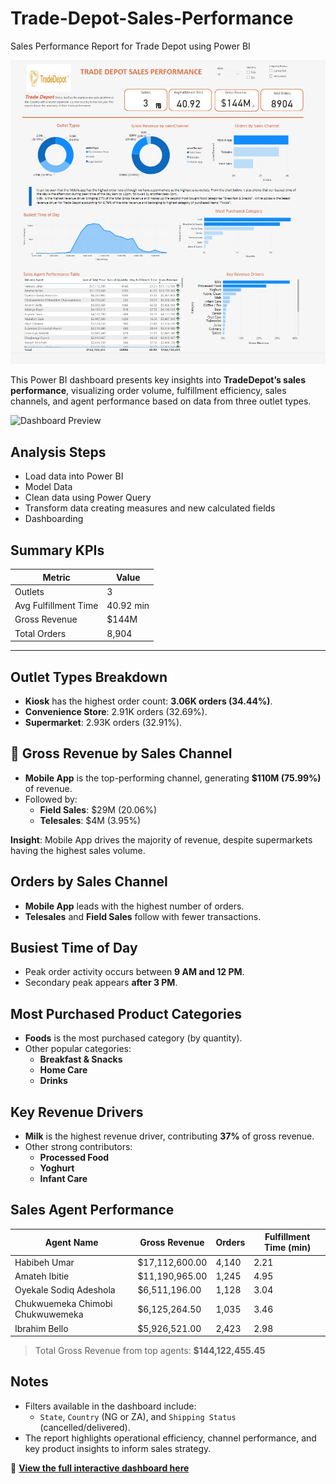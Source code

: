 # Trade-Depot-Sales-Performance
Sales Performance Report for Trade Depot using Power BI

[![Dashboard Preview](tradedepot.jpeg)](https://app.powerbi.com/view?r=eyJrIjoiZmE2YmFiNzYtOWZjMS00MGE0LThhODQtNDM4Mzc4NDBhNmI5IiwidCI6ImRmODY3OWNkLWE4MGUtNDVkOC05OWFjLWM4M2VkN2ZmOTVhMCJ9)

This Power BI dashboard presents key insights into **TradeDepot’s sales performance**, visualizing order volume, fulfillment efficiency, sales channels, and agent performance based on data from three outlet types.

![Dashboard Preview](images/tradedepot-dashboard.png)

## Analysis Steps
- Load data into Power BI
- Model Data
- Clean data using Power Query
- Transform data creating measures and new calculated fields
- Dashboarding
  
## Summary KPIs

| Metric               | Value     |
|----------------------|-----------|
| Outlets              | 3         |
| Avg Fulfillment Time | 40.92 min |
| Gross Revenue        | $144M     |
| Total Orders         | 8,904     |

---

## Outlet Types Breakdown

- **Kiosk** has the highest order count: **3.06K orders (34.44%)**.
- **Convenience Store**: 2.91K orders (32.69%).
- **Supermarket**: 2.93K orders (32.91%).


## 🛒 Gross Revenue by Sales Channel

- **Mobile App** is the top-performing channel, generating **$110M (75.99%)** of revenue.
- Followed by:
  - **Field Sales**: $29M (20.06%)
  - **Telesales**: $4M (3.95%)

**Insight**: Mobile App drives the majority of revenue, despite supermarkets having the highest sales volume.


## Orders by Sales Channel

- **Mobile App** leads with the highest number of orders.
- **Telesales** and **Field Sales** follow with fewer transactions.


## Busiest Time of Day

- Peak order activity occurs between **9 AM and 12 PM**.
- Secondary peak appears **after 3 PM**.


## Most Purchased Product Categories

- **Foods** is the most purchased category (by quantity).
- Other popular categories:
  - **Breakfast & Snacks**
  - **Home Care**
  - **Drinks**


## Key Revenue Drivers

- **Milk** is the highest revenue driver, contributing **37%** of gross revenue.
- Other strong contributors:
  - **Processed Food**
  - **Yoghurt**
  - **Infant Care**


## Sales Agent Performance

| Agent Name                         | Gross Revenue   | Orders | Fulfillment Time (min) |
|-----------------------------------|------------------|--------|-------------------------|
| Habibeh Umar                      | $17,112,600.00   | 4,140  | 2.21                    |
| Amateh Ibitie                     | $11,190,965.00   | 1,245  | 4.95                    |
| Oyekale Sodiq Adeshola            | $6,511,196.00    | 1,128  | 3.04                    |
| Chukwuemeka Chimobi Chukwuwemeka | $6,125,264.50    | 1,035  | 3.46                    |
| Ibrahim Bello                     | $5,926,521.00    | 2,423  | 2.98                    |

> Total Gross Revenue from top agents: **$144,122,455.45**

## Notes

- Filters available in the dashboard include:
  - `State`, `Country` (NG or ZA), and `Shipping Status` (cancelled/delivered).
- The report highlights operational efficiency, channel performance, and key product insights to inform sales strategy.

🔗 **[View the full interactive dashboard here](https://app.powerbi.com/view?r=eyJrIjoiZmE2YmFiNzYtOWZjMS00MGE0LThhODQtNDM4Mzc4NDBhNmI5IiwidCI6ImRmODY3OWNkLWE4MGUtNDVkOC05OWFjLWM4M2VkN2ZmOTVhMCJ9)**





